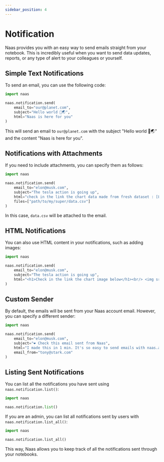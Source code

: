 ```yaml
---
sidebar_position: 4
---
```


# Notification

Naas provides you with an easy way to send emails straight from your notebook. This is incredibly useful when you want to send data updates, reports, or any type of alert to your colleagues or yourself.

## Simple Text Notifications

To send an email, you can use the following code:

```python
import naas

naas.notification.send(
    email_to="our@planet.com", 
    subject="Hello world 👋🌏", 
    html="Naas is here for you"
)
```

This will send an email to `our@planet.com` with the subject "Hello world 👋🌏" and the content "Naas is here for you".

## Notifications with Attachments

If you need to include attachments, you can specify them as follows:

```python
import naas

naas.notification.send(
    email_to="elon@musk.com", 
    subject="The tesla action is going up", 
    html="check in the link the chart data made from fresh dataset : [LINK]",
    files=["path/to/my/super/data.csv"]
)
```

In this case, `data.csv` will be attached to the email.

## HTML Notifications

You can also use HTML content in your notifications, such as adding images:

```python
import naas

naas.notification.send(
    email_to="elon@musk.com", 
    subject="The tesla action is going up", 
    html="<h1>Check in the link the chart image below</h1><br/> <img src='path/to/my/super/data.png'/>"
)
```

## Custom Sender

By default, the emails will be sent from your Naas account email. However, you can specify a different sender:

```python
import naas

naas.notification.send(
    email_to="elon@musk.com", 
    subject="❤️ Check this email sent from Naas", 
    html="I made this in 1 min. It's so easy to send emails with naas.ai", 
    email_from="tony@stark.com"
)
```

## Listing Sent Notifications

You can list all the notifications you have sent using `naas.notification.list()`:

```python
import naas

naas.notification.list()
```

If you are an admin, you can list all notifications sent by users with `naas.notification.list_all()`:

```python
import naas

naas.notification.list_all()
```

This way, Naas allows you to keep track of all the notifications sent through your notebooks.